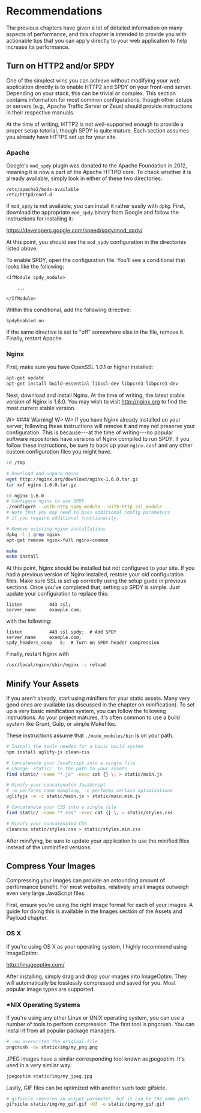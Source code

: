 # Recommendations

The previous chapters have given a lot of detailed information on many aspects of performance, and this chapter is intended to provide you with actionable tips that you can apply directly to your web application to help increase its performance.


## Turn on HTTP2 and/or SPDY

One of the simplest wins you can achieve without modifying your web application directly is to enable HTTP2 and SPDY on your front-end server. Depending on your stack, this can be trivial or complex. This section contains information for most common configurations, though other setups or servers (e.g., Apache Traffic Server or Zeus) should provide instructions in their respective manuals.

At the time of writing, HTTP2 is not well-supported enough to provide a proper setup tutorial, though SPDY is quite mature. Each section assumes you already have HTTPS set up for your site.


### Apache

Google's `mod_spdy` plugin was donated to the Apache Foundation in 2012, meaning it is now a part of the Apache HTTPD core. To check whether it is already available, simply look in either of these two directories:

```
/etc/apache2/mods-available
/etc/httpd/conf.d
```

If `mod_spdy` is not available, you can install it rather easily with `dpkg`. First, download the appropriate `mod_spdy` binary from Google and follow the instructions for installing it:

https://developers.google.com/speed/spdy/mod_spdy/

At this point, you should see the `mod_spdy` configuration in the directories listed above.

To enable SPDY, open the configuration file. You'll see a conditional that looks like the following:

```
<IfModule spdy_module>

    ...

</IfModule>
```

Within this conditional, add the following directive:

```
SpdyEnabled on
```

If the same directive is set to "off" somewhere else in the file, remove it. Finally, restart Apache.


### Nginx

First, make sure you have OpenSSL 1.0.1 or higher installed:

```bash
apt-get update
apt-get install build-essential libssl-dev libpcre3 libpcre3-dev
```

Next, download and install Nginx. At the time of writing, the latest stable version of Nginx is 1.6.0. You may wish to visit http://nginx.org to find the most current stable version.

W> #### Warning!
W>
W> If you have Nginx already installed on your server, following these instructions will remove it and may not preserve your configuration. This is because---at the time of writing---no popular software repositories have versions of Nginx compiled to run SPDY. If you follow these instructions, be sure to back up your `nginx.conf` and any other custom configuration files you might have.


```bash
cd /tmp

# Download and unpack nginx
wget http://nginx.org/download/nginx-1.6.0.tar.gz
tar xvf nginx-1.6.0.tar.gz

cd nginx-1.6.0
# Configure nginx to use SPDY
./configure --with-http_spdy_module --with-http_ssl_module
# Note that you may need to pass additional config parameters
# if you require additional functionality.

# Remove existing nginx installations
dpkg -l | grep nginx
apt-get remove nginx-full nginx-common

make
make install
```

At this point, Nginx should be installed but not configured to your site. If you had a previous version of Nginx installed, restore your old configuration files. Make sure SSL is set up correctly using the setup guide in previous sections. Once you've completed that, setting up SPDY is simple. Just update your configuration to replace this:

```nginx
listen          443 ssl;
server_name     example.com;
```

with the following:

```nginx
listen          443 ssl spdy;  # Add SPDY
server_name     example.com;
spdy_headers_comp   5;  # Turn on SPDY header compression
```

Finally, restart Nginx with

```bash
/usr/local/nginx/sbin/nginx -s reload
```


## Minify Your Assets

If you aren't already, start using minifiers for your static assets. Many very good ones are available (as discussed in the chapter on minification). To set up a very basic minification system, you can follow the following instructions. As your project matures, it's often common to use a build system like Grunt, Gulp, or simple Makefiles.

These instructions assume that `./node_modules/bin` is on your path.

```bash
# Install the tools needed for a basic build system
npm install uglify-js clean-css

# Concatenate your JavaScript into a single file
# Change `static/` to the path to your assets
find static/ -name "*.js" -exec cat {} \; > static/main.js

# Minify your concatenated JavaScript
# -m performs name mangling, -c performs certain optimizations
uglifyjs -m -c static/main.js > static/main.min.js

# Concatenate your CSS into a single file
find static/ -name "*.css" -exec cat {} \; > static/styles.css

# Minify your concatenated CSS
cleancss static/styles.css > static/styles.min.css
```

After minifying, be sure to update your application to use the minified files instead of the unminified versions.


## Compress Your Images

Compressing your images can provide an astounding amount of performance benefit. For most websites, relatively small images outweigh even very large JavaScript files.

First, ensure you're using the right image format for each of your images. A guide for doing this is available in the Images section of the Assets and Payload chapter.


### OS X

If you're using OS X as your operating system, I highly recommend using ImageOptim:

http://imageoptim.com/

After installing, simply drag and drop your images into ImageOptim. They will automatically be losslessly compressed and saved for you. Most popular image types are supported.


### *NIX Operating Systems

If you're using any other Linux or UNIX operating system, you can use a number of tools to perform compression. The first tool is pngcrush. You can install it from all popular package managers.

```bash
# -ow overwrites the original file
pngcrush -ow static/img/my_png.png
```

JPEG images have a similar corresponding tool known as jpegoptim. It's used in a very similar way:

```bash
jpegoptim static/img/my_jpeg.jpg
```

Lastly, GIF files can be optimized with another such tool: gifsicle.

```bash
# gifsicle requires an output parameter, but it can be the same path
gifsicle static/img/my_gif.gif -O3 -o static/img/my_gif.gif
```
